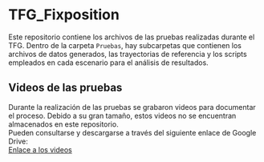 # TFG_Fixposition

Este repositorio contiene los archivos de las pruebas realizadas durante el TFG. Dentro de la carpeta `Pruebas`, hay subcarpetas que contienen los archivos de datos generados, las trayectorias de referencia y los scripts empleados en cada escenario para el análisis de resultados.

## Videos de las pruebas

Durante la realización de las pruebas se grabaron videos para documentar el proceso. Debido a su gran tamaño, estos videos no se encuentran almacenados en este repositorio.  
Pueden consultarse y descargarse a través del siguiente enlace de Google Drive:  
[Enlace a los videos](https://drive.google.com/drive/folders/1u1eY7dzL0EaJhf1QcVTlMg3PIF1fJZml?usp=drive_link)

